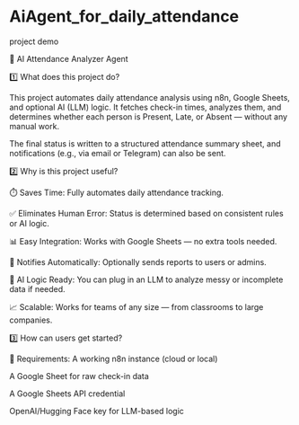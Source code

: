  # AiAgent_for_daily_attendance 

project demo


📌 AI Attendance Analyzer Agent

1️⃣ What does this project do?


This project automates daily attendance analysis using n8n, Google Sheets, and optional AI (LLM) logic. It fetches check-in times, analyzes them, and determines whether each person is Present, Late, or Absent — without any manual work.

The final status is written to a structured attendance summary sheet, and notifications (e.g., via email or Telegram) can also be sent.


2️⃣ Why is this project useful?


⏱️ Saves Time: Fully automates daily attendance tracking.

✅ Eliminates Human Error: Status is determined based on consistent rules or AI logic.

📊 Easy Integration: Works with Google Sheets — no extra tools needed.

🔔 Notifies Automatically: Optionally sends reports to users or admins.

🧠 AI Logic Ready: You can plug in an LLM to analyze messy or incomplete data if needed.

📈 Scalable: Works for teams of any size — from classrooms to large companies.


3️⃣ How can users get started?


🔧 Requirements:
A working n8n instance (cloud or local)

A Google Sheet for raw check-in data

A Google Sheets API credential

 OpenAI/Hugging Face key for LLM-based logic





